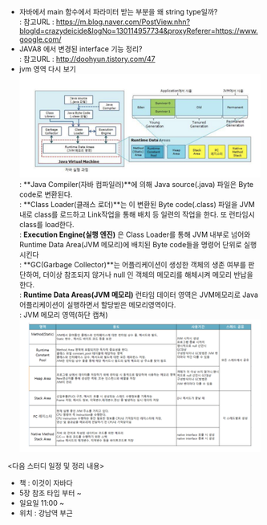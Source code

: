 
- 자바에서 main 함수에서 파라미터 받는 부분을 왜 string type일까?<br/>
 : 참고URL : https://m.blog.naver.com/PostView.nhn?blogId=crazydeicide&logNo=130114957734&proxyReferer=https://www.google.com/
- JAVA8 에서 변경된 interface 기능 정리?<br/>
 : 참고URL : http://doohyun.tistory.com/47
- jvm 영역 다시 보기<br/>
![012](./012.png)
 : **Java Compiler(자바 컴파일러)**에 의해 Java source(.java) 파일은  Byte code로 변환된다.<br/>
 : **Class Loader(클래스 로더)**는 이 변환된 Byte code(.class) 파일을 JVM 내로 class를 로드하고 Link작업을 통해 배치 등 일련의 작업을 한다. 또 런타임시 class를 load한다.<br/>
 : **Execution Engine(실행 엔진)** 은 Class Loader를 통해 JVM 내부로 넘어와 Runtime Data Area(JVM 메모리)에 배치된 Byte code들을 명령어 단위로 실행시킨다<br/>
 : **GC(Garbage Collector)**는 어플리케이션이 생성한 객체의 생존 여부를 판단하여, 더이상 참조되지 않거나 null 인 객체의 메모리를 해체시켜 메모리 반납을 한다. <br/>
 : **Runtime Data Areas(JVM 메모리)** 런타임 데이터 영역은 JVM메모리로 Java 어플리케이션이 실행하면서 할당받은 메모리영역이다.<br/>
 : JVM 메모리 영역(하단 캡쳐)<br/>
![0011](./0011.png)
 
<다음 스터디 일정 및 정리 내용>
- 책 : 이것이 자바다
- 5장 참조 타입 부터 ~
- 일요일 11:00 ~
- 위치 : 강남역 부근 